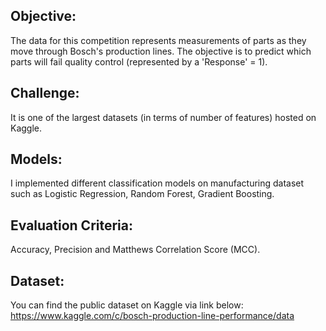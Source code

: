 ## Objective: 
The data for this competition represents measurements of parts as they move through Bosch's production lines. The objective is to predict which parts will fail quality control (represented by a 'Response' = 1).

## Challenge:
It is one of the largest datasets (in terms of number of features) hosted on Kaggle.

## Models: 
I implemented different classification models on manufacturing dataset such as Logistic Regression, Random Forest, Gradient Boosting.

## Evaluation Criteria:
Accuracy, Precision and Matthews Correlation Score (MCC).

## Dataset:
You can find the public dataset on Kaggle via link below:
https://www.kaggle.com/c/bosch-production-line-performance/data
